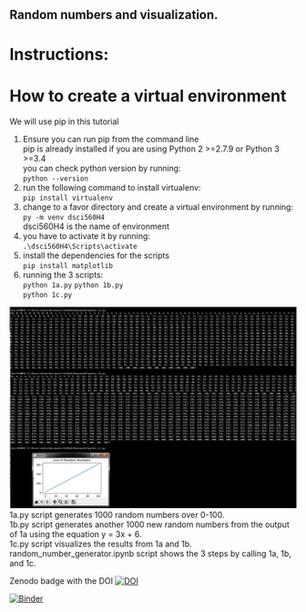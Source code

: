 ## Random numbers and visualization.  

# Instructions:
# How to create a virtual environment
We will use pip in this tutorial  
1. Ensure you can run pip from the command line  
   pip is already installed if you are using Python 2 >=2.7.9 or Python 3 >=3.4  
   you can check python version by running:  
        `python --version`
2. run the following command to install virtualenv:  
        `pip install virtualenv`  
3. change to a favor directory and create a virtual environment by running:  
        `py -m venv dsci560H4`  
   dsci560H4 is the name of environment  
4. you have to activate it by running:  
        `.\dsci560H4\Scripts\activate`  
5. install the dependencies for the scripts  
        `pip install matplotlib`  
6. running the 3 scripts:  
    `python 1a.py`
    `python 1b.py`  
    `python 1c.py`  
    
![q3](https://github.com/JunboS/Homework2/blob/master/q3.png?raw=true)
1a.py script generates 1000 random numbers over 0-100.  
1b.py script generates another 1000 new random numbers from the output of 1a using the equation y = 3x + 6.  
1c.py script visualizes the results from 1a and 1b.  
random_number_generator.ipynb script shows the 3 steps by calling 1a, 1b, and 1c.   

Zenodo badge with the DOI [![DOI](https://zenodo.org/badge/298488549.svg)](https://zenodo.org/badge/latestdoi/298488549)

[![Binder](https://mybinder.org/badge_logo.svg)](https://notebooks.gesis.org/binder/v2/gh/JunboS/Homework2/06df3d8c0fc5cc9b0311c3f22d656a58f92291f9)
